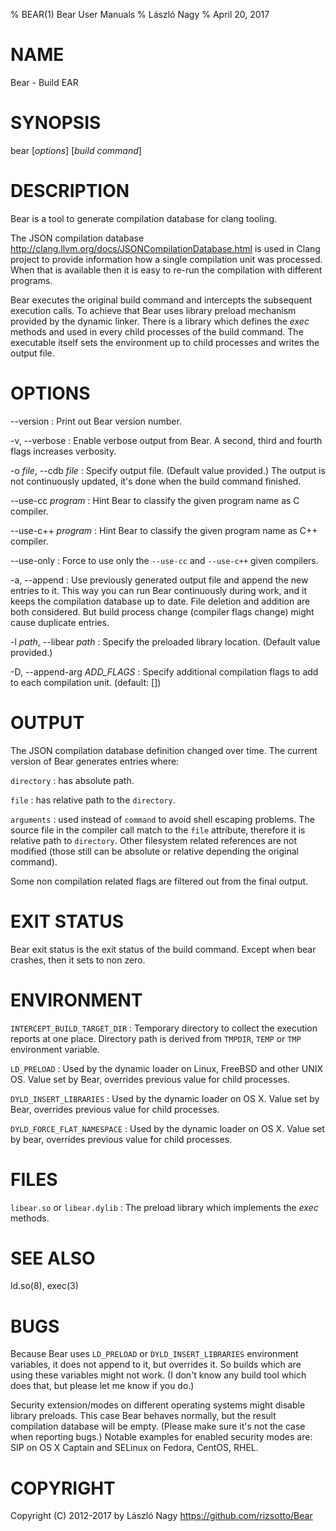 % BEAR(1) Bear User Manuals
% László Nagy
% April 20, 2017

# NAME

Bear - Build EAR

# SYNOPSIS

bear [*options*] [*build command*]

# DESCRIPTION

Bear is a tool to generate compilation database for clang tooling.

The JSON compilation database
<http://clang.llvm.org/docs/JSONCompilationDatabase.html> is used in
Clang project to provide information how a single compilation unit
was processed. When that is available then it is easy to re-run the
compilation with different programs.

Bear executes the original build command and intercepts the subsequent
execution calls. To achieve that Bear uses library preload mechanism
provided by the dynamic linker.
There is a library which defines the *exec* methods and used in every
child processes of the build command.
The executable itself sets the environment up to child processes and
writes the output file.

# OPTIONS

\--version
:	Print out Bear version number.

-v, \--verbose
:	Enable verbose output from Bear. A second, third and fourth flags
	increases verbosity.

-o *file*, \--cdb *file*
: 	Specify output file. (Default value provided.) The output is not
	continuously updated, it's done when the build command finished.

\--use-cc *program*
:	Hint Bear to classify the given program name as C compiler.

\--use-c++ *program*
:	Hint Bear to classify the given program name as C++ compiler.

\--use-only
:	Force to use only the `--use-cc` and `--use-c++` given compilers.

-a, \--append
:	Use previously generated output file and append the new entries to it.
	This way you can run Bear continuously during work, and it keeps the
	compilation database up to date. File deletion and addition are both
	considered. But build process change (compiler flags change) might
	cause duplicate entries.

-l *path*, \--libear *path*
:	Specify the preloaded library location. (Default value provided.)

-D, \--append-arg *ADD_FLAGS*
:	Specify additional compilation flags to add to each
	compilation unit. (default: [])

# OUTPUT

The JSON compilation database definition changed over time. The current
version of Bear generates entries where:

`directory`
:	has absolute path.

`file`
:	has relative path to the `directory`.

`arguments`
:	used instead of `command` to avoid shell escaping problems. The source
    file in the compiler call match to the `file` attribute, therefore
	it is relative path to `directory`. Other filesystem related references
	are not modified (those still can be absolute or relative depending the
	original command).

Some non compilation related flags are filtered out from the final output.

# EXIT STATUS

Bear exit status is the exit status of the build command.
Except when bear crashes, then it sets to non zero.

# ENVIRONMENT

`INTERCEPT_BUILD_TARGET_DIR`
:	Temporary directory to collect the execution reports at one place.
	Directory path is derived from `TMPDIR`, `TEMP` or `TMP` environment
	variable.

`LD_PRELOAD`
:	Used by the dynamic loader on Linux, FreeBSD and other UNIX OS.
	Value set by Bear, overrides previous value for child processes.

`DYLD_INSERT_LIBRARIES`
:	Used by the dynamic loader on OS X.
	Value set by Bear, overrides previous value for child processes.

`DYLD_FORCE_FLAT_NAMESPACE`
:	Used by the dynamic loader on OS X.
	Value set by bear, overrides previous value for child processes.

# FILES

`libear.so` or `libear.dylib`
:	The preload library which implements the *exec* methods.

# SEE ALSO

ld.so(8), exec(3)

# BUGS

Because Bear uses `LD_PRELOAD` or `DYLD_INSERT_LIBRARIES` environment variables,
it does not append to it, but overrides it. So builds which are using these
variables might not work. (I don't know any build tool which does that, but
please let me know if you do.)

Security extension/modes on different operating systems might disable library
preloads. This case Bear behaves normally, but the result compilation database
will be empty. (Please make sure it's not the case when reporting bugs.)
Notable examples for enabled security modes are: SIP on OS X Captain and
SELinux on Fedora, CentOS, RHEL.

# COPYRIGHT

Copyright (C) 2012-2017 by László Nagy
<https://github.com/rizsotto/Bear>
